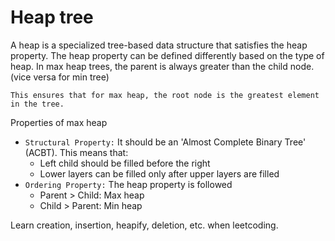 # Heap tree
A heap is a specialized tree-based data structure that satisfies the heap property. The heap property can be defined differently based on the type of heap. In max heap trees, the parent is always greater than the child node. (vice versa for min tree)

`This ensures that for max heap, the root node is the greatest element in the tree.`

Properties of max heap
- `Structural Property:` It should be an 'Almost Complete Binary Tree' (ACBT). This means that:
  - Left child should be filled before the right
  - Lower layers can be filled only after upper layers are filled
- `Ordering Property:` The heap property is followed
  - Parent > Child: Max heap
  - Child > Parent: Min heap

Learn creation, insertion, heapify, deletion, etc. when leetcoding.
